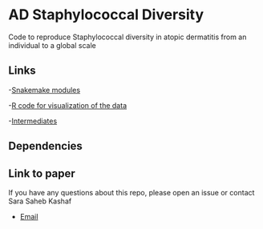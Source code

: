 # AD Staphylococcal Diversity 

Code to reproduce Staphylococcal diversity in atopic dermatitis from an individual to a global scale

## Links

-[Snakemake modules](https://github.com/skinmicrobiome/AD_staph_diversity/tree/main/snakemake_modules)

-[R code for visualization of the data](https://github.com/skinmicrobiome/AD_staph_diversity/tree/main/R_results_intermediates)

-[Intermediates](https://github.com/skinmicrobiome/AD_staph_diversity/tree/main/R_results_intermediates](https://github.com/skinmicrobiome/AD_staph_diversity/tree/main/R_results_intermediates/intermediates))




## Dependencies


## Link to paper




If you have any questions about this repo, please open an issue or contact Sara Saheb Kashaf
- [Email](mailto:ssahebkashaf@gmail.com?subject=AD_staph_diversity "")



